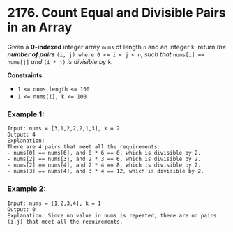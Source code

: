 # 2176. Count Equal and Divisible Pairs in an Array

Given a **0-indexed** integer array `nums` of length `n` and an integer `k`, return *the* ***number of pairs*** `(i, j) where 0 <= i < j < n`, *such that* `nums[i] == nums[j]` *and* `(i * j)` *is divisible by* `k`.

**Constraints**:
- `1 <= nums.length <= 100`
- `1 <= nums[i], k <= 100`

### Example 1:
```
Input: nums = [3,1,2,2,2,1,3], k = 2
Output: 4
Explanation:
There are 4 pairs that meet all the requirements:
- nums[0] == nums[6], and 0 * 6 == 0, which is divisible by 2.
- nums[2] == nums[3], and 2 * 3 == 6, which is divisible by 2.
- nums[2] == nums[4], and 2 * 4 == 8, which is divisible by 2.
- nums[3] == nums[4], and 3 * 4 == 12, which is divisible by 2.
```

### Example 2:
```
Input: nums = [1,2,3,4], k = 1
Output: 0
Explanation: Since no value in nums is repeated, there are no pairs (i,j) that meet all the requirements.
```

